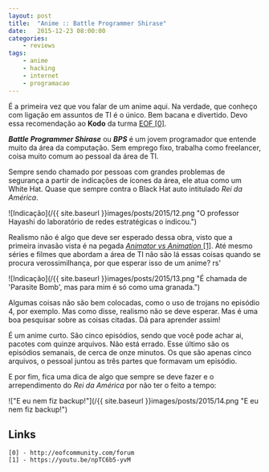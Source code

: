 ```yaml
---
layout: post
title:  "Anime :: Battle Programmer Shirase"
date:   2015-12-23 08:00:00
categories:
    - reviews
tags:
    - anime
    - hacking
    - internet
    - programacao
---
```


É a primeira vez que vou falar de um anime aqui. Na verdade, que conheço com ligação em assuntos de TI é o único. Bem bacana e divertido. Devo essa recomendação ao **Kodo** da turma [EOF \[0\]][0].

***Battle Programmer Shirase*** ou ***BPS*** é um jovem programador que entende muito da área da computação. Sem emprego fixo, trabalha como freelancer, coisa muito comum ao pessoal da área de TI.

Sempre sendo chamado por pessoas com grandes problemas de segurança a partir de indicações de ícones da área, ele atua como um White Hat. Quase que sempre contra o Black Hat auto intitulado *Rei da América*.

![Indicação](/{{ site.baseurl }}images/posts/2015/12.png "O professor Hayashi do laboratório de redes estratégicas o indicou.")

Realismo não é algo que deve ser esperado dessa obra, visto que a primeira invasão vista é na pegada [*Animator vs Animation* \[1\]][1]. Até mesmo séries e filmes que abordam a área de TI não são lá essas coisas quando se procura verossimilhança, por que esperar isso de um anime? rs'

![Indicação](/{{ site.baseurl }}images/posts/2015/13.png "É chamada de 'Parasite Bomb', mas para mim é só como uma granada.")

Algumas coisas não são bem colocadas, como o uso de trojans no episódio 4, por exemplo. Mas como disse, realismo não se deve esperar. Mas é uma boa pesquisar sobre as coisas citadas. Dá para aprender assim!

É um anime curto. São cinco episódios, sendo que você pode achar ai, pacotes com quinze arquivos. Não está errado. Esse último são os episódios semanais, de cerca de onze minutos. Os que são apenas cinco arquivos, o pessoal juntou as três partes que formavam um episódio.

E por fim, fica uma dica de algo que sempre se deve fazer e o arrependimento do *Rei da América* por não ter o feito a tempo:

!["E eu nem fiz backup!"](/{{ site.baseurl }}images/posts/2015/14.png "E eu nem fiz backup!")

## Links

~~~
[0] - http://eofcommunity.com/forum
[1] - https://youtu.be/npTC6b5-yvM
~~~

[0]: http://eofcommunity.com/forum
[1]: https://youtu.be/npTC6b5-yvM
